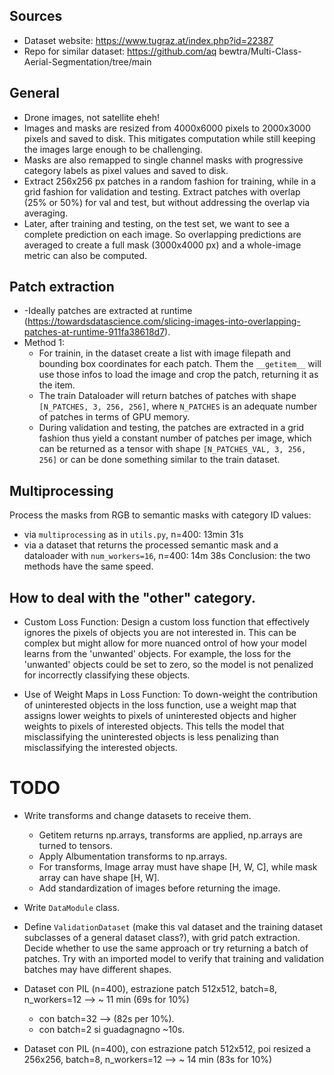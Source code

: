 ## Sources
- Dataset website: https://www.tugraz.at/index.php?id=22387
- Repo for similar dataset: https://github.com/aq   bewtra/Multi-Class-Aerial-Segmentation/tree/main

## General
- Drone images, not satellite eheh!
- Images and masks are resized from  4000x6000 pixels to 2000x3000 pixels and saved to disk. This mitigates computation while still keeping the images large enough to be challenging.
- Masks are also remapped to single channel masks with progressive category labels as pixel values and saved to disk.
- Extract 256x256 px patches in a random fashion for training, while in a grid fashion for validation and testing. Extract patches with overlap (25% or 50%) for val and test, but without addressing the overlap via averaging.
- Later, after training and testing, on the test set, we want to see a complete prediction on each image. So overlapping predictions are averaged to create a full mask (3000x4000 px) and a whole-image metric can also be computed.

## Patch extraction
- -Ideally patches are extracted at runtime (https://towardsdatascience.com/slicing-images-into-overlapping-patches-at-runtime-911fa38618d7).
- Method 1:
    - For trainin, in the dataset create a list with image filepath and bounding box coordinates for each patch. Them the `__getitem__` will use those infos to load the image and crop the patch, returning it as the item.
    - The train Dataloader will return batches of patches with shape `[N_PATCHES, 3, 256, 256]`, where `N_PATCHES` is an adequate number of patches in terms of GPU memory.
    - During validation and testing, the patches are extracted in a grid fashion thus yield a constant number of patches per image, which can be returned as a tensor with shape `[N_PATCHES_VAL, 3, 256, 256]` or can be done something similar to the train dataset.


## Multiprocessing
Process the masks from RGB to semantic masks with category ID values:
- via `multiprocessing` as in `utils.py`, n=400: 13min 31s
- via a dataset that returns the processed semantic mask and a dataloader with `num_workers=16`, n=400: 14m 38s
Conclusion: the two methods have the same speed.


## How to deal with the "other" category.
- Custom Loss Function: Design a custom loss function that effectively ignores the pixels of objects you are not interested in. This can be complex but might allow for more nuanced ontrol of how your model learns from the 'unwanted' objects. For example, the loss for the 'unwanted' objects could be set to zero, so the model is not penalized for incorrectly classifying these objects.

- Use of Weight Maps in Loss Function: To down-weight the contribution of uninterested objects in the loss function, use a weight map that assigns lower weights to pixels of uninterested objects and higher weights to pixels of interested objects. This tells the model that misclassifying the uninterested objects is less penalizing than misclassifying the interested objects.


# TODO
- Write transforms and change datasets to receive them.
    - Getitem returns np.arrays, transforms are applied, np.arrays are turned to tensors.
    - Apply Albumentation transforms to np.arrays.
    - For transforms, Image array must have shape [H, W, C], while mask array can have shape [H, W].
    - Add standardization of images before returning the image.
- Write `DataModule` class.
- Define `ValidationDataset` (make this val dataset and the training dataset subclasses of a general dataset class?), with grid patch extraction. Decide whether to use the same approach or try returning a batch of patches. Try with an imported model to verify that training and validation batches may have different shapes.


- Dataset con PIL (n=400), estrazione patch 512x512, batch=8, n_workers=12 --> ~ 11 min (69s for 10%)
    - con batch=32 --> (82s per 10%).
    - con batch=2 si guadagnagno ~10s.
- Dataset con PIL (n=400), con estrazione patch 512x512, poi resized a 256x256, batch=8, n_workers=12 --> ~ 14 min (83s for 10%)



